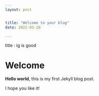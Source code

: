 ```yaml
---
layout: post


title: "Welcome to your blog"
date: 2022-03-20

---
```

title : ig is good
# Welcome

**Hello world**, this is my first Jekyll blog post.

I hope you like it!

